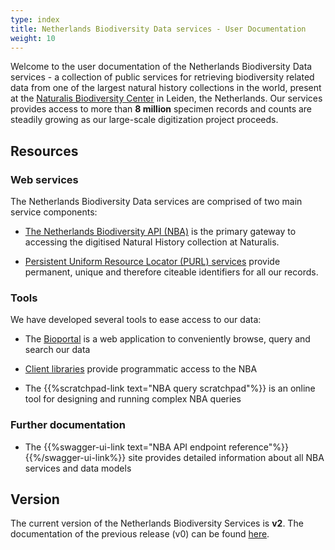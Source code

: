```yaml
---
type: index
title: Netherlands Biodiversity Data services - User Documentation 
weight: 10
---
```


Welcome to the user documentation of the Netherlands Biodiversity Data services - a collection of public services for retrieving biodiversity 
related data from one of the largest natural history collections in the world, present 
at the [Naturalis Biodiversity Center](www.naturalis.nl) in Leiden, the Netherlands. 
Our services provides access to more than **8 million** specimen records and counts are steadily growing as our large-scale digitization project proceeds. 

## Resources

### Web services
The Netherlands Biodiversity Data services are comprised of two main service components:

* [The Netherlands Biodiversity API (NBA)](/introduction) is the primary gateway to accessing the digitised Natural History collection at Naturalis.

* [Persistent Uniform Resource Locator (PURL) services](/purl-services) provide permanent, unique and therefore citeable identifiers for all our records.

### Tools
We have developed several tools to ease access to our data:

* The [Bioportal](http://bioportal.naturalis.nl/") is a web application to conveniently browse, query and search our data

* [Client libraries](/introduction/#api-clients) provide programmatic access to the NBA

* The {{%scratchpad-link text="NBA query scratchpad"%}} is an online tool for designing and running complex NBA queries 

### Further documentation

* The {{%swagger-ui-link text="NBA API endpoint reference"%}}{{%/swagger-ui-link%}} site provides detailed information about all 
NBA services and data models

## Version
The current version of the Netherlands Biodiversity Services is **v2**. The documentation of the previous release (v0) can be 
found [here](http://docs.biodiversitydata.nl/). 



